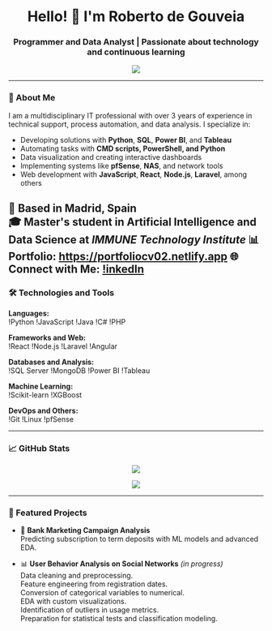 <h1 align="center">Hello! 👋 I'm Roberto de Gouveia</h1>
<h3 align="center">Programmer and Data Analyst | Passionate about technology and continuous learning</h3>

<p align="center">
  <img src="https://readme-typing-svg.herokuapp.com?font=Fira+Code&size=22&pause=1000&center=true&vCenter=true&width=435&lines=Data+Analyst;Fullstack+Developer;Passionate+about+AI+and+Automation;Always+learning+and+creating" />
</p>

---

### 🚀 About Me

I am a multidisciplinary IT professional with over 3 years of experience in technical support, process automation, and data analysis. I specialize in:

- Developing solutions with **Python**, **SQL**, **Power BI**, and **Tableau**
- Automating tasks with **CMD scripts, PowerShell, and Python**
- Data visualization and creating interactive dashboards
- Implementing systems like **pfSense**, **NAS**, and network tools
- Web development with **JavaScript**, **React**, **Node.js**, **Laravel**, among others

📍 Based in Madrid, Spain  
🎓 Master's student in Artificial Intelligence and Data Science at *IMMUNE Technology Institute*
📊 Portfolio: https://portfoliocv02.netlify.app
🌐 Connect with Me: [!inkedIn](linkedin.com/in/roberto-andrés-de-gouveia-de-andrade-830206208/)
---

### 🛠️ Technologies and Tools

**Languages:**  
!Python
!JavaScript
!Java
!C#
!PHP

**Frameworks and Web:**  
!React
!Node.js
!Laravel
!Angular

**Databases and Analysis:**  
!SQL Server
!MongoDB
!Power BI
!Tableau

**Machine Learning:**  
!Scikit-learn
!XGBoost

**DevOps and Others:**  
!Git
!Linux
!pfSense

---

### 📈 GitHub Stats

<p align="center">
  <img src="https://github-readme-stats.vercel.app/api?username=Skorpion02&show_icons=true&theme=radical" />
</p>

<p align="center">
  <img src="https://github-readme-stats.vercel.app/api/top-langs/?username=Skorpion02&layout=compact&theme=radical" />
</p>



---

### 📌 Featured Projects

- 🧠 **Bank Marketing Campaign Analysis**  
  Predicting subscription to term deposits with ML models and advanced EDA.  

- 📊 **User Behavior Analysis on Social Networks** *(in progress)*  
  Data cleaning and preprocessing.  
  Feature engineering from registration dates.  
  Conversion of categorical variables to numerical.  
  EDA with custom visualizations.  
  Identification of outliers in usage metrics.  
  Preparation for statistical tests and classification modeling.



